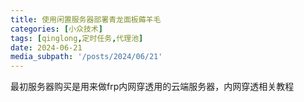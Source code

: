 ```yaml
---
title: 使用闲置服务器部署青龙面板薅羊毛
categories: [小众技术]
tags: [qinglong,定时任务,代理池]
date: 2024-06-21
media_subpath: '/posts/2024/06/21'
--- 
```


最初服务器购买是用来做frp内网穿透用的云端服务器，内网穿透相关教程



